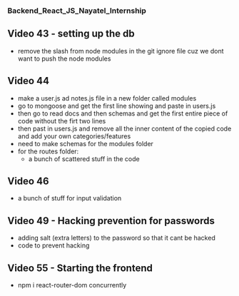 ### Backend_React_JS_Nayatel_Internship

## Video 43 - setting up the db
* remove the slash from node modules in the git ignore file cuz we dont want to push the node modules

## Video 44
* make a user.js ad notes.js file in a new folder called modules
* go to mongoose and get the first line showing and paste in users.js
* then go to read docs and then schemas and get the first entire piece of code without the firt two lines
* then past in users.js and remove all the inner content of the copied code and add your own categories/features
* need to make schemas for the modules folder
* for the routes folder:
    * a bunch of scattered stuff in the code

## Video 46
* a bunch of stuff for input validation

## Video 49 - Hacking prevention for passwords
* adding salt (extra letters) to the password so that it cant be hacked
* code to prevent hacking

## Video 55 - Starting the frontend
* npm i react-router-dom concurrently
